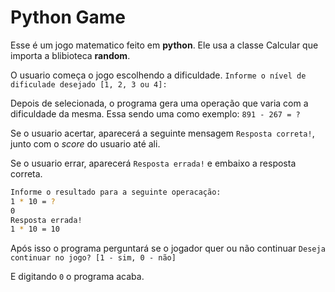 # Python Game

Esse é um jogo matematico feito em **python**.
Ele usa a classe Calcular que importa a blibioteca **random**.

O usuario começa o jogo escolhendo a dificuldade.
`Informe o nível de dificulade desejado [1, 2, 3 ou 4]:`

Depois de selecionada, o programa gera uma operação que varia com a dificuldade da mesma. Essa sendo uma como exemplo:
`891 - 267 = ?`

Se o usuario acertar, aparecerá a seguinte mensagem `Resposta correta!`, junto com o *score* do usuario até ali.

Se o usuario errar, aparecerá `Resposta errada!` e embaixo a resposta correta.

~~~bash
Informe o resultado para a seguinte operacação: 
1 * 10 = ?
0
Resposta errada!
1 * 10 = 10
~~~

Após isso o programa perguntará se o jogador quer ou não continuar `Deseja continuar no jogo? [1 - sim, 0 - não]`

E digitando `0` o programa acaba. 
